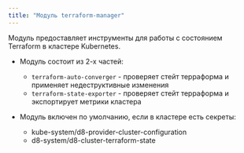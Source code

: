 ```yaml
---
title: "Модуль terraform-manager"
---
```


Модуль предоставляет инструменты для работы с состоянием Terraform в кластере Kubernetes.

* Модуль состоит из 2-х частей:
  * `terraform-auto-converger` - проверяет стейт терраформа и применяет недеструктивные изменения
  * `terraform-state-exporter` - проверяет стейт терраформа и экспортирует метрики кластера

* Модуль включен по умолчанию, если в кластере есть секреты:
    * kube-system/d8-provider-cluster-configuration
    * d8-system/d8-cluster-terraform-state
